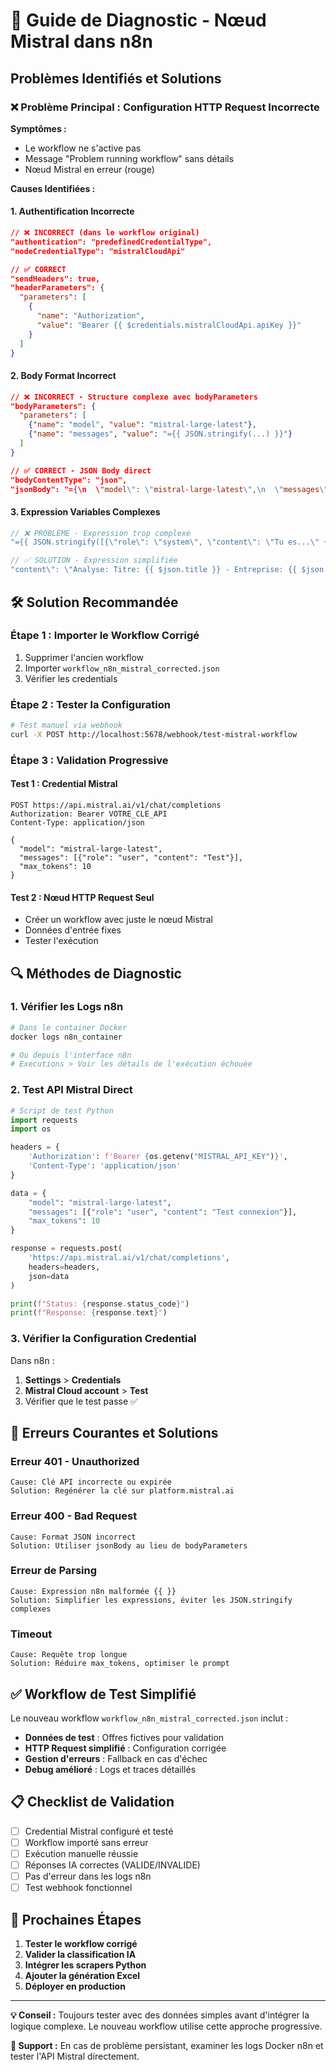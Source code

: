 # 🔧 Guide de Diagnostic - Nœud Mistral dans n8n

## Problèmes Identifiés et Solutions

### ❌ **Problème Principal : Configuration HTTP Request Incorrecte**

**Symptômes :**
- Le workflow ne s'active pas
- Message "Problem running workflow" sans détails
- Nœud Mistral en erreur (rouge)

**Causes Identifiées :**

#### 1. **Authentification Incorrecte**
```json
// ❌ INCORRECT (dans le workflow original)
"authentication": "predefinedCredentialType",
"nodeCredentialType": "mistralCloudApi"

// ✅ CORRECT
"sendHeaders": true,
"headerParameters": {
  "parameters": [
    {
      "name": "Authorization",
      "value": "Bearer {{ $credentials.mistralCloudApi.apiKey }}"
    }
  ]
}
```

#### 2. **Body Format Incorrect**
```json
// ❌ INCORRECT - Structure complexe avec bodyParameters
"bodyParameters": {
  "parameters": [
    {"name": "model", "value": "mistral-large-latest"},
    {"name": "messages", "value": "={{ JSON.stringify(...) }}"}
  ]
}

// ✅ CORRECT - JSON Body direct
"bodyContentType": "json",
"jsonBody": "={\n  \"model\": \"mistral-large-latest\",\n  \"messages\": [...]\n}"
```

#### 3. **Expression Variables Complexes**
```javascript
// ❌ PROBLÈME - Expression trop complexe
"={{ JSON.stringify([{\"role\": \"system\", \"content\": \"Tu es...\" + $json.title + \"...}]) }}"

// ✅ SOLUTION - Expression simplifiée
"content\": \"Analyse: Titre: {{ $json.title }} - Entreprise: {{ $json.company }}\""
```

## 🛠️ **Solution Recommandée**

### **Étape 1 : Importer le Workflow Corrigé**
1. Supprimer l'ancien workflow
2. Importer `workflow_n8n_mistral_corrected.json`
3. Vérifier les credentials

### **Étape 2 : Tester la Configuration**
```bash
# Test manuel via webhook
curl -X POST http://localhost:5678/webhook/test-mistral-workflow
```

### **Étape 3 : Validation Progressive**

#### Test 1 : Credential Mistral
```http
POST https://api.mistral.ai/v1/chat/completions
Authorization: Bearer VOTRE_CLE_API
Content-Type: application/json

{
  "model": "mistral-large-latest",
  "messages": [{"role": "user", "content": "Test"}],
  "max_tokens": 10
}
```

#### Test 2 : Nœud HTTP Request Seul
- Créer un workflow avec juste le nœud Mistral
- Données d'entrée fixes
- Tester l'exécution

## 🔍 **Méthodes de Diagnostic**

### 1. **Vérifier les Logs n8n**
```bash
# Dans le container Docker
docker logs n8n_container

# Ou depuis l'interface n8n
# Executions > Voir les détails de l'exécution échouée
```

### 2. **Test API Mistral Direct**
```python
# Script de test Python
import requests
import os

headers = {
    'Authorization': f'Bearer {os.getenv("MISTRAL_API_KEY")}',
    'Content-Type': 'application/json'
}

data = {
    "model": "mistral-large-latest",
    "messages": [{"role": "user", "content": "Test connexion"}],
    "max_tokens": 10
}

response = requests.post(
    'https://api.mistral.ai/v1/chat/completions',
    headers=headers,
    json=data
)

print(f"Status: {response.status_code}")
print(f"Response: {response.text}")
```

### 3. **Vérifier la Configuration Credential**
Dans n8n :
1. **Settings** > **Credentials**
2. **Mistral Cloud account** > **Test**
3. Vérifier que le test passe ✅

## 🚨 **Erreurs Courantes et Solutions**

### **Erreur 401 - Unauthorized**
```
Cause: Clé API incorrecte ou expirée
Solution: Regénérer la clé sur platform.mistral.ai
```

### **Erreur 400 - Bad Request**
```
Cause: Format JSON incorrect
Solution: Utiliser jsonBody au lieu de bodyParameters
```

### **Erreur de Parsing**
```
Cause: Expression n8n malformée {{ }}
Solution: Simplifier les expressions, éviter les JSON.stringify complexes
```

### **Timeout**
```
Cause: Requête trop longue
Solution: Réduire max_tokens, optimiser le prompt
```

## ✅ **Workflow de Test Simplifié**

Le nouveau workflow `workflow_n8n_mistral_corrected.json` inclut :

- **Données de test** : Offres fictives pour validation
- **HTTP Request simplifié** : Configuration corrigée
- **Gestion d'erreurs** : Fallback en cas d'échec
- **Debug amélioré** : Logs et traces détaillés

## 📋 **Checklist de Validation**

- [ ] Credential Mistral configuré et testé
- [ ] Workflow importé sans erreur
- [ ] Exécution manuelle réussie
- [ ] Réponses IA correctes (VALIDE/INVALIDE)
- [ ] Pas d'erreur dans les logs n8n
- [ ] Test webhook fonctionnel

## 🎯 **Prochaines Étapes**

1. **Tester le workflow corrigé**
2. **Valider la classification IA**
3. **Intégrer les scrapers Python**
4. **Ajouter la génération Excel**
5. **Déployer en production**

---

**💡 Conseil :** Toujours tester avec des données simples avant d'intégrer la logique complexe. Le nouveau workflow utilise cette approche progressive.

**🔧 Support :** En cas de problème persistant, examiner les logs Docker n8n et tester l'API Mistral directement.